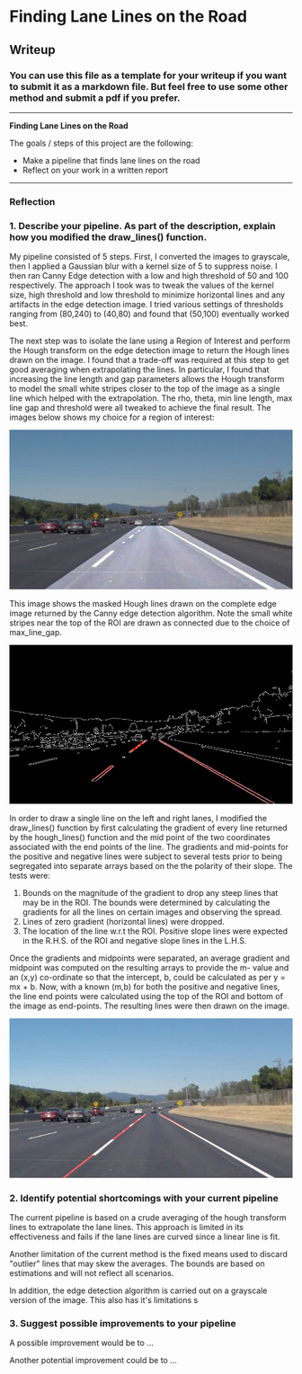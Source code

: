 # **Finding Lane Lines on the Road** 

## Writeup

### You can use this file as a template for your writeup if you want to submit it as a markdown file. But feel free to use some other method and submit a pdf if you prefer.

---

**Finding Lane Lines on the Road**

The goals / steps of this project are the following:
* Make a pipeline that finds lane lines on the road
* Reflect on your work in a written report


[//]: # (Image References)

[image1]: ROI.jpg "Region of Interest"
[image2]: HoughLines.jpg "Hough Lines on Canny edge image"
[image3]: solidWhiteCurve.jpg "Extrapolated lines"

---

### Reflection

### 1. Describe your pipeline. As part of the description, explain how you modified the draw_lines() function.

My pipeline consisted of 5 steps. First, I converted the images to grayscale, then I applied a Gaussian blur with a kernel size of 5 to suppress noise. I then ran Canny Edge detection with a low and high threshold of 50 and 100 respectively. The approach I took was to tweak the values of the kernel size, high threshold and low threshold to minimize horizontal lines and any artifacts in the edge detection image. I tried various settings of thresholds ranging from (80,240) to (40,80) and found that (50,100) eventually worked best.

The next step was to isolate the lane using a Region of Interest and perform the Hough transform on the edge detection image to return the Hough lines drawn on the image. I found that a trade-off was required at this step to get good averaging when extrapolating the lines. In particular, I found that increasing the line length and gap parameters allows the Hough transform to model the small white stripes closer to the top of the image as a single line which helped with the extrapolation. The rho, theta, min line length, max line gap and threshold were all tweaked to achieve the final result. The images below shows my choice for a region of interest: 

![alt text][image1]

This image shows the masked Hough lines drawn on the complete edge image returned by the Canny edge detection algorithm. Note the small white stripes near the top of the ROI are drawn as connected due to the choice of max_line_gap.

![alt text][image2]

In order to draw a single line on the left and right lanes, I modified the draw_lines() function by first calculating the gradient of every line returned by the hough_lines() function and the mid point of the two coordinates associated with the end points of the line. The gradients and mid-points for the positive and negative lines were subject to several tests prior to being segregated into separate arrays based on the the polarity of their slope. The tests were:
  1. Bounds on the magnitude of the gradient to drop any steep lines that may be in the ROI. The bounds were determined by calculating the gradients for all the lines on certain images and observing the spread.
  2. Lines of zero gradient (horizontal lines) were dropped.
  3. The location of the line w.r.t the ROI. Positive slope lines were expected in the R.H.S. of the ROI and negative slope lines in the L.H.S.

Once the gradients and midpoints were separated, an average gradient and midpoint was computed on the resulting arrays to provide the m- value and an (x,y) co-ordinate so that the intercept, b, could be calculated as per y = mx + b. Now, with a known (m,b) for both the positive and negative lines, the line end points were calculated using the top of the ROI and bottom of the image as end-points. The resulting lines were then drawn on the image. 

![alt text][image3]

### 2. Identify potential shortcomings with your current pipeline

The current pipeline is based on a crude averaging of the hough transform lines to extrapolate the lane lines. This approach is limited in its effectiveness and fails if the lane lines are curved since a linear line is fit. 

Another limitation of the current method is the fixed means used to discard "outlier" lines that may skew the averages. The bounds are based on estimations and will not reflect all scenarios.

In addition, the edge detection algorithm is carried out on a grayscale version of the image. This also has it's limitations s


### 3. Suggest possible improvements to your pipeline

A possible improvement would be to ...

Another potential improvement could be to ...
